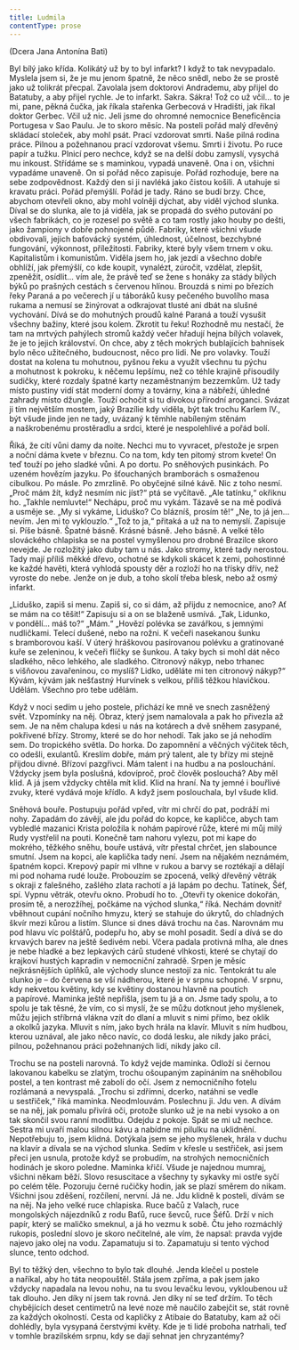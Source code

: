 ```yaml
---
title: Ludmila
contentType: prose
---
```


(Dcera Jana Antonína Bati)

Byl bílý jako křída. Kolikátý už by to byl infarkt? I když to tak nevypadalo. Myslela jsem si, že je mu jenom špatně, že něco snědl, nebo že se prostě jako už tolikrát přecpal. Zavolala jsem doktorovi Andrademu, aby přijel do Batatuby, a aby přijel rychle. Je to infarkt. Sakra. Sákra! Tož co už včil… to je mi, pane, pěkná čučka, jak říkala stařenka Gerbecová v Hradišti, jak říkal doktor Gerbec. Včil už nic. Jeli jsme do ohromné nemocnice Beneficência Portugesa v Sao Paulu. Je to skoro měsíc. Na posteli pořád malý dřevěný skládací stoleček, aby mohl psát. Prací vzdorovat smrti. Naše pilná rodina práce. Pilnou a požehnanou prací vzdorovat všemu. Smrti i životu. Po ruce papír a tužku. Plnicí pero nechce, když se na delší dobu zamyslí, vysychá mu inkoust. Střídáme se s maminkou, vypadá unaveně. Ona i on, všichni vypadáme unaveně. On si pořád něco zapisuje. Pořád rozhoduje, bere na sebe zodpovědnost. Každý den si ji navléká jako čistou košili. A utahuje si kravatu práci. Pořád přemýšlí. Pořád je tady. Ráno se budí brzy. Chce, abychom otevřeli okno, aby mohl volněji dýchat, aby viděl východ slunka. Díval se do slunka, ale to já viděla, jak se propadá do svého putování po všech fabrikách, co je rozesel po světě a co tam rostly jako houby po dešti, jako žampiony v dobře pohnojené půdě. Fabriky, které všichni všude obdivovali, jejich baťovácký systém, úhlednost, účelnost, bezchybné fungování, výkonnost, příležitosti. Fabriky, které byly všem trnem v oku. Kapitalistům i komunistům. Viděla jsem ho, jak jezdí a všechno dobře obhlíží, jak přemýšlí, co kde koupit, vynalézt, zúročit, vzdělat, zlepšit, zpeněžit, osídlit… vím ale, že právě teď se žene s honáky za stády bílých býků po prašných cestách s červenou hlínou. Brouzdá s nimi po březích řeky Paraná a po večerech jí u táboráků kusy pečeného buvolího masa rukama a nemusí se žinýrovat a odkrajovat tlusté ani dbát na slušné vychování. Dívá se do mohutných proudů kalné Paraná a touží vysušit všechny bažiny, které jsou kolem. Zkrotit tu řeku! Rozhodně mu nestačí, že tam na mrtvých pahýlech stromů každý večer hřadují hejna bílých volavek, že je to jejich království. On chce, aby z těch mokrých bublajících bahnisek bylo něco užitečného, budoucnost, něco pro lidi. Ne pro volavky. Touží dostat na kolena tu mohutnou, pyšnou řeku a využít všechnu tu pýchu a mohutnost k pokroku, k něčemu lepšímu, než co téhle krajině přisoudily sudičky, které rozdaly špatné karty nezaměstnaným bezzemkům. Už tady místo pustiny vidí stát moderní domy a továrny, kina a nábřeží, úhledné zahrady místo džungle. Touží ochočit si tu divokou přírodní aroganci. Svázat ji tím největším mostem, jaký Brazílie kdy viděla, být tak trochu Karlem IV., být všude jinde jen ne tady, uvázaný k těmhle nabíleným stěnám a naškrobenému prostěradlu a srdci, které je nespolehlivé a pořád bolí.

Říká, že cítí vůni damy da noite. Nechci mu to vyvracet, přestože je srpen a noční dáma kvete v březnu. Co na tom, kdy ten pitomý strom kvete! On teď touží po jeho sladké vůni. A po dortu. Po sněhových pusinkách. Po uzeném hovězím jazyku. Po šťouchaných bramborách s osmaženou cibulkou. Po másle. Po zmrzlině. Po obyčejné silné kávě. Nic z toho nesmí. „Proč mám žít, když nesmím nic jíst?“ ptá se vyčítavě. „Ale tatínku,“ okřiknu ho. „Takhle nemluvte!“ Nechápu, proč mu vykám. Tázavě se na mě podívá a usměje se. „My si vykáme, Liduško? Co blázníš, prosím tě!“ „Ne, to já jen… nevím. Jen mi to vyklouzlo.“ „Tož to ja,“ přitaká a už na to nemyslí. Zapisuje si. Píše básně. Špatné básně. Krásné básně. Jeho básně. A velké tělo slováckého chlapiska se na postel vymyšlenou pro drobné Brazilce skoro nevejde. Je rozložitý jako duby tam u nás. Jako stromy, které tady nerostou. Tady mají příliš měkké dřevo, ochotné se kdykoli skácet k zemi, pohostinné ke každé havěti, která vyhlodá spousty děr a rozloží ho na třísky dřív, než vyroste do nebe. Jenže on je dub, a toho skolí třeba blesk, nebo až osmý infarkt.

„Liduško, zapiš si menu. Zapiš si, co si dám, až přijdu z nemocnice, ano? Ať se mám na co těšit!“ Zapisuju si a on se blaženě usmívá. „Tak, Lidunko, v pondělí… máš to?“ „Mám.“ „Hovězí polévka se zavářkou, s jemnými nudličkami. Telecí dušené, nebo na rožni. K večeři nasekanou šunku s bramborovou kaší. V úterý hráškovou pasírovanou polévku a gratinované kuře se zeleninou, k večeři flíčky se šunkou. A taky bych si mohl dát něco sladkého, něco lehkého, ale sladkého. Citronový nákyp, nebo trhanec s višňovou zavařeninou, co myslíš? Lidko, uděláte mi ten citronový nákyp?“ Kývám, kývám jak nešťastný Hurvínek s velkou, příliš těžkou hlavičkou. Udělám. Všechno pro tebe udělám.

Když v noci sedím u jeho postele, přichází ke mně ve snech zasněžený svět. Vzpomínky na něj. Obraz, který jsem namalovala a pak ho přivezla až sem. Je na něm chalupa kdesi u nás na kotárech a dvě sněhem zasypané, pokřivené břízy. Stromy, které se do hor nehodí. Tak jako se já nehodím sem. Do tropického světla. Do horka. Do zapomnění a věčných výčitek těch, co odešli, exulantů. Kreslím dobře, mám prý talent, ale ty břízy mi stejně přijdou divné. Břízoví pazgřivci. Mám talent i na hudbu a na poslouchání. Vždycky jsem byla poslušná, kdovíproč, proč člověk poslouchá? Aby měl klid. A já jsem vždycky chtěla mít klid. Klid na hraní. Na ty jemné i bouřlivé zvuky, které vydává moje křídlo. A když jsem poslouchala, byl všude klid.

Sněhová bouře. Postupuju pořád vpřed, vítr mi chrčí do pat, podráží mi nohy. Zapadám do závějí, ale jdu pořád do kopce, ke kapličce, abych tam vybledlé mazanici Krista položila k nohám papírové růže, které mi můj milý Rudy vystřelil na pouti. Konečně tam nahoru vylezu, pot mi kape do mokrého, těžkého sněhu, bouře ustává, vítr přestal chrčet, jen slabounce smutní. Jsem na kopci, ale kaplička tady není. Jsem na nějakém neznámém, špatném kopci. Krepový papír mi vlhne v rukou a barvy se roztékají a dělají mi pod nohama rudé louže. Probouzím se zpocená, velký dřevěný větrák s okraji z falešného, zašlého zlata rachotí a já lapám po dechu. Tatínek, Šéf, spí. Vypnu větrák, otevřu okno. Probudí ho to. „Otevři ty okenice dokořán, prosím tě, a nerozžíhej, počkáme na východ slunka,“ říká. Nechám dovnitř vběhnout cupání nočního hmyzu, který se stahuje do úkrytů, do chladných škvír mezi kůrou a listím. Slunce si dnes dává trochu na čas. Narovnám mu pod hlavu víc polštářů, podepřu ho, aby se mohl posadit. Sedí a dívá se do krvavých barev na ještě šedivém nebi. Včera padala protivná mlha, ale dnes je nebe hladké a bez lepkavých cárů studené vlhkosti, které se chytají do krajkoví hustých kapradin v nemocniční zahradě. Srpen je měsíc nejkrásnějších úplňků, ale východy slunce nestojí za nic. Tentokrát tu ale slunko je – do červena se vší nádherou, které je v srpnu schopné. V srpnu, kdy nekvetou květiny, kdy se květiny dostanou hlavně na poutích a papírové. Maminka ještě nepřišla, jsem tu já a on. Jsme tady spolu, a to spolu je tak těsné, že vím, co si myslí, že se můžu dotknout jeho myšlenek, můžu jejich stříbrná vlákna vzít do dlaní a mluvit s nimi přímo, bez oklik a okolků jazyka. Mluvit s ním, jako bych hrála na klavír. Mluvit s ním hudbou, kterou uznával, ale jako něco navíc, co dodá lesku, ale nikdy jako práci, pilnou, požehnanou práci požehnaných lidí, nikdy jako cíl.

Trochu se na posteli narovná. To když vejde maminka. Odloží si černou lakovanou kabelku se zlatým, trochu ošoupaným zapínáním na sněhobílou postel, a ten kontrast mě zabolí do očí. Jsem z nemocničního fotelu rozlámaná a nevyspalá. „Trochu si zdřímni, dcerko, natáhni se vedle u sestřiček,“ říká maminka. Neodmlouvám. Poslechnu ji. Jdu ven. A dívám se na něj, jak pomalu přivírá oči, protože slunko už je na nebi vysoko a on tak skončil svou ranní modlitbu. Odejdu z pokoje. Spát se mi už nechce. Sestra mi uvaří malou silnou kávu a nabídne mi pilulku na uklidnění. Nepotřebuju to, jsem klidná. Dotýkala jsem se jeho myšlenek, hrála v duchu na klavír a dívala se na východ slunka. Sedím v křesle u sestřiček, asi jsem přeci jen usnula, protože když se probudím, na strohých nemocničních hodinách je skoro poledne. Maminka křičí. Všude je najednou mumraj, všichni někam běží. Slovo resuscitace a všechny ty sykavky mi ostře syčí po celém těle. Pozoruju černé ručičky hodin, jak se plazí směrem do nikam. Všichni jsou zděšení, rozčílení, nervní. Já ne. Jdu klidně k posteli, dívám se na něj. Na jeho velké ruce chlapiska. Ruce bačů z Valach, ruce mongolských nájezdníků z rodu Baťů, ruce ševců, ruce Šéfů. Drží v nich papír, který se maličko smeknul, a já ho vezmu k sobě. Čtu jeho rozmáchlý rukopis, poslední slovo je skoro nečitelné, ale vím, že napsal: pravda vyjde najevo jako olej na vodu. Zapamatuju si to. Zapamatuju si tento východ slunce, tento odchod.

Byl to těžký den, všechno to bylo tak dlouhé. Jenda klečel u postele a naříkal, aby ho táta neopouštěl. Stála jsem zpříma, a pak jsem jako vždycky napadala na levou nohu, na tu svou levačku levou, vykloubenou už tak dlouho. Jen díky ní jsem tak rovná. Jen díky ní se teď držím. To těch chybějících deset centimetrů na levé noze mě naučilo zabejčit se, stát rovně za každých okolností. Cesta od kapličky z Atibaie do Batatuby, kam až oči dohlédly, byla vysypaná čerstvými květy. Kde je ti lidé proboha natrhali, teď v tomhle brazilském srpnu, kdy se dají sehnat jen chryzantémy?
